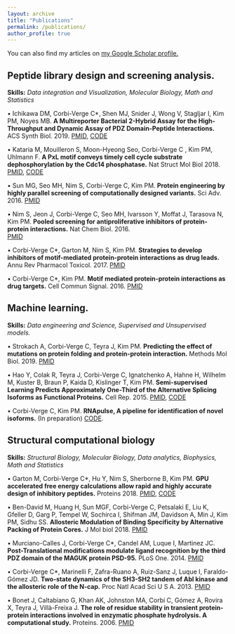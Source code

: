 ```yaml
---
layout: archive
title: "Publications"
permalink: /publications/
author_profile: true
---
```


  You can also find my articles on <u><a href="https://scholar.google.ca/citations?user=faDYpP8AAAAJ&hl=en">my Google Scholar profile</a>.</u>


## Peptide library design and screening analysis. 
  **Skills:** _Data integration and Visualization, Molecular Biology, Math and Statistics_
  

• Ichikawa DM, Corbi-Verge C*, Shen MJ, Snider J, Wong V, Stagljar I, Kim PM, Noyes MB. **A Multireporter Bacterial 2-Hybrid Assay for the High-Throughput and Dynamic Assay of PDZ Domain-Peptide Interactions.** ACS Synth Biol. 2019. 
[PMID](https://www.ncbi.nlm.nih.gov/pubmed/30969105), [CODE](https://gitlab.com/kimlab/ngskit)

• Kataria M, Mouilleron S, Moon-Hyeong Seo,  Corbi-Verge C , Kim PM, Uhlmann F. **A PxL motif conveys timely cell cycle substrate dephosphorylation by the Cdc14 phosphatase.** Nat Struct Mol Biol 2018. 
 [PMID](https://www.ncbi.nlm.nih.gov/pubmed/30455435), [CODE](https://gitlab.com/kimlab/ngskit)

• Sun MG, Seo MH, Nim S, Corbi-Verge C, Kim PM. **Protein engineering by highly parallel screening of computationally designed variants.** Sci Adv. 2016. 
  [PMID](https://www.ncbi.nlm.nih.gov/pubmed/27453948)

• Nim S, Jeon J, Corbi-Verge C, Seo MH, Ivarsson Y, Moffat J, Tarasova N, Kim PM. **Pooled screening for antiproliferative inhibitors of protein-protein interactions.** Nat Chem Biol. 2016.  
  [PMID](https://www.ncbi.nlm.nih.gov/pubmed/26900867)

• Corbi-Verge C*, Garton M, Nim S, Kim PM. **Strategies to develop inhibitors of motif-mediated protein-protein interactions as drug leads.**  Annu Rev Pharmacol Toxicol. 2017. 
  [PMID](https://www.ncbi.nlm.nih.gov/pubmed/27618737)

• Corbi-Verge C*, Kim PM. **Motif mediated protein-protein interactions as drug targets.** Cell Commun Signal.  2016. 
[PMID](https://www.ncbi.nlm.nih.gov/pubmed/26936767)



## Machine learning. 
   **Skills:** _Data engineering and Science, Supervised and Unsupervised models._
 
 
• Strokach A, Corbi-Verge C, Teyra J, Kim PM. **Predicting the effect of mutations on protein folding and protein-protein interaction.** Methods Mol Biol. 2019.
  [PMID](https://www.ncbi.nlm.nih.gov/pubmed/30298389)

• Hao Y, Colak R, Teyra J, Corbi-Verge C, Ignatchenko A, Hahne H, Wilhelm M, Kuster B, Braun P, Kaida D, Kislinger T, Kim PM. **Semi-supervised Learning Predicts Approximately One-Third of the Alternative Splicing Isoforms as Functional Proteins.** Cell Rep. 2015. 
  [PMID](https://www.ncbi.nlm.nih.gov/pubmed/26146086), [CODE](https://gitlab.com/kimlab/pulse) 

• Corbi-Verge C, Kim PM. **RNApulse, A pipeline for identification of novel isoforms.** (In preparation)
  [CODE](https://gitlab.com/kimlab/rnapulse).



## Structural computational biology
   **Skills:** _Structural Biology, Molecular Biology, Data analytics, Biophysics, Math and Statistics_
   

• Garton M,  Corbi-Verge C*, Hu Y, Nim S, Sherborne B,  Kim PM. **GPU accelerated free energy calculations allow rapid and highly accurate design of inhibitory peptides.** Proteins 2018.
  [PMID](https://www.ncbi.nlm.nih.gov/pubmed/30520126), [CODE](https://gitlab.com/kimlab/rapid) 

• Ben-David M, Huang H, Sun MGF, Corbi-Verge C, Petsalaki E, Liu K, Gfeller D, Garg P, Tempel W, Sochirca I, Shifman JM, Davidson A, Min J, Kim PM, Sidhu SS. **Allosteric Modulation of Binding Specificity by Alternative Packing of Protein Cores.** J Mol biol 2018.
  [PMID](https://www.ncbi.nlm.nih.gov/pubmed/30471255)
  
• Murciano-Calles J, Corbi-Verge C*, Candel AM, Luque I, Martinez JC. **Post-Translational modifications modulate ligand recognition by the third PDZ domain of the MAGUK protein PSD-95.** PLoS One. 2014.
  [PMID](https://www.ncbi.nlm.nih.gov/pubmed/24587199)

• Corbi-Verge C*, Marinelli F, Zafra-Ruano A, Ruiz-Sanz J, Luque I, Faraldo-Gómez JD. **Two-state dynamics of the SH3-SH2 tandem of Abl kinase and the allosteric role of the N-cap.** Proc Natl Acad Sci U S A. 2013.
  [PMID](https://www.ncbi.nlm.nih.gov/pubmed/23959873)


• Bonet J, Caltabiano G, Khan AK, Johnston MA, Corbí C, Gómez A, Rovira X, Teyra J, Villà-Freixa J. **The role of residue stability in transient protein-protein interactions involved in enzymatic phosphate hydrolysis. A computational study.** Proteins. 2006. 
  [PMID](https://www.ncbi.nlm.nih.gov/pubmed/16374872)
